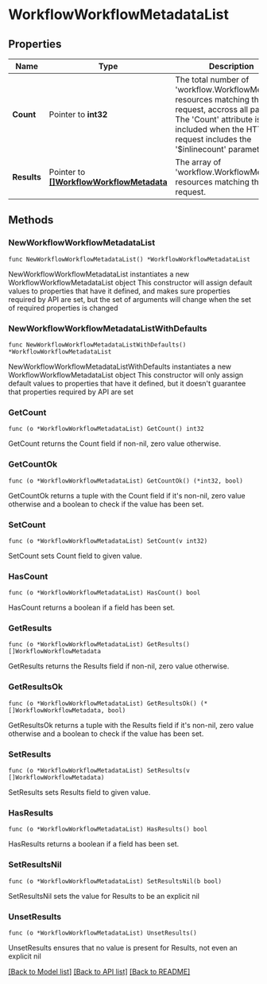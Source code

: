 # WorkflowWorkflowMetadataList

## Properties

Name | Type | Description | Notes
------------ | ------------- | ------------- | -------------
**Count** | Pointer to **int32** | The total number of &#39;workflow.WorkflowMetadata&#39; resources matching the request, accross all pages. The &#39;Count&#39; attribute is included when the HTTP GET request includes the &#39;$inlinecount&#39; parameter. | [optional] 
**Results** | Pointer to [**[]WorkflowWorkflowMetadata**](workflow.WorkflowMetadata.md) | The array of &#39;workflow.WorkflowMetadata&#39; resources matching the request. | [optional] 

## Methods

### NewWorkflowWorkflowMetadataList

`func NewWorkflowWorkflowMetadataList() *WorkflowWorkflowMetadataList`

NewWorkflowWorkflowMetadataList instantiates a new WorkflowWorkflowMetadataList object
This constructor will assign default values to properties that have it defined,
and makes sure properties required by API are set, but the set of arguments
will change when the set of required properties is changed

### NewWorkflowWorkflowMetadataListWithDefaults

`func NewWorkflowWorkflowMetadataListWithDefaults() *WorkflowWorkflowMetadataList`

NewWorkflowWorkflowMetadataListWithDefaults instantiates a new WorkflowWorkflowMetadataList object
This constructor will only assign default values to properties that have it defined,
but it doesn't guarantee that properties required by API are set

### GetCount

`func (o *WorkflowWorkflowMetadataList) GetCount() int32`

GetCount returns the Count field if non-nil, zero value otherwise.

### GetCountOk

`func (o *WorkflowWorkflowMetadataList) GetCountOk() (*int32, bool)`

GetCountOk returns a tuple with the Count field if it's non-nil, zero value otherwise
and a boolean to check if the value has been set.

### SetCount

`func (o *WorkflowWorkflowMetadataList) SetCount(v int32)`

SetCount sets Count field to given value.

### HasCount

`func (o *WorkflowWorkflowMetadataList) HasCount() bool`

HasCount returns a boolean if a field has been set.

### GetResults

`func (o *WorkflowWorkflowMetadataList) GetResults() []WorkflowWorkflowMetadata`

GetResults returns the Results field if non-nil, zero value otherwise.

### GetResultsOk

`func (o *WorkflowWorkflowMetadataList) GetResultsOk() (*[]WorkflowWorkflowMetadata, bool)`

GetResultsOk returns a tuple with the Results field if it's non-nil, zero value otherwise
and a boolean to check if the value has been set.

### SetResults

`func (o *WorkflowWorkflowMetadataList) SetResults(v []WorkflowWorkflowMetadata)`

SetResults sets Results field to given value.

### HasResults

`func (o *WorkflowWorkflowMetadataList) HasResults() bool`

HasResults returns a boolean if a field has been set.

### SetResultsNil

`func (o *WorkflowWorkflowMetadataList) SetResultsNil(b bool)`

 SetResultsNil sets the value for Results to be an explicit nil

### UnsetResults
`func (o *WorkflowWorkflowMetadataList) UnsetResults()`

UnsetResults ensures that no value is present for Results, not even an explicit nil

[[Back to Model list]](../README.md#documentation-for-models) [[Back to API list]](../README.md#documentation-for-api-endpoints) [[Back to README]](../README.md)


